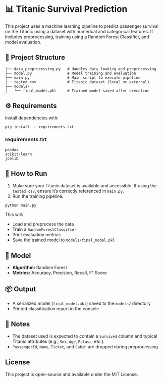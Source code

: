# 📊 Titanic Survival Prediction

This project uses a machine learning pipeline to predict passenger survival on the Titanic using a dataset with numerical and categorical features. It includes preprocessing, training using a Random Forest Classifier, and model evaluation.

## 📁 Project Structure

```
├── data_preprocessing.py   # Handles data loading and preprocessing
├── model.py                # Model training and evaluation
├── main.py                 # Main script to execute pipeline
├── tested.csv              # Titanic dataset (local or external)
├── models/
│   └── final_model.pkl     # Trained model saved after execution
```

## ⚙️ Requirements

Install dependencies with:

```bash
pip install -r requirements.txt
```

### requirements.txt

```
pandas
scikit-learn
joblib
```

## 🚀 How to Run

1. Make sure your Titanic dataset is available and accessible. If using the `tested.csv`, ensure it’s correctly referenced in `main.py`.
2. Run the training pipeline:

```bash
python main.py
```

This will:

- Load and preprocess the data
- Train a `RandomForestClassifier`
- Print evaluation metrics
- Save the trained model to `models/final_model.pkl`

## 🧠 Model

- **Algorithm:** Random Forest
- **Metrics:** Accuracy, Precision, Recall, F1 Score

## 📦 Output

- A serialized model (`final_model.pkl`) saved to the `models/` directory
- Printed classification report in the console

## 📝 Notes

- The dataset used is expected to contain a `Survived` column and typical Titanic attributes (e.g., `Sex`, `Age`, `Pclass`, etc.).
- `PassengerId`, `Name`, `Ticket`, and `Cabin` are dropped during preprocessing.

##  License

This project is open-source and available under the MIT License.

